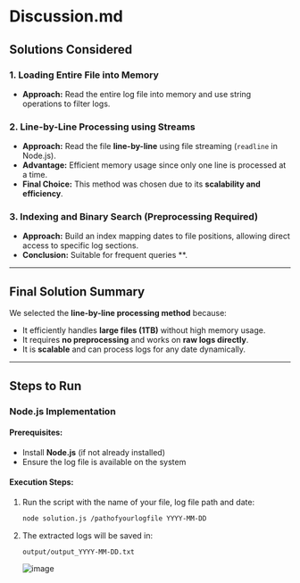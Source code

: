 # Discussion.md

## Solutions Considered
### 1. **Loading Entire File into Memory**
- **Approach:** Read the entire log file into memory and use string operations to filter logs.
### 2. **Line-by-Line Processing using Streams**
- **Approach:** Read the file **line-by-line** using file streaming (`readline` in Node.js).
- **Advantage:** Efficient memory usage since only one line is processed at a time.
- **Final Choice:** This method was chosen due to its **scalability and efficiency**.

### 3. **Indexing and Binary Search (Preprocessing Required)**
- **Approach:** Build an index mapping dates to file positions, allowing direct access to specific log sections.
- **Conclusion:** Suitable for frequent queries **.
---
## Final Solution Summary
We selected the **line-by-line processing method** because:
- It efficiently handles **large files (1TB)** without high memory usage.
- It requires **no preprocessing** and works on **raw logs directly**.
- It is **scalable** and can process logs for any date dynamically.

---
## Steps to Run
### **Node.js Implementation**
#### **Prerequisites:**
- Install **Node.js** (if not already installed)
- Ensure the log file is available on the system

#### **Execution Steps:**

1. Run the script with the name of your file, log file path and date:
   ```sh
   node solution.js /pathofyourlogfile YYYY-MM-DD
   ```
2. The extracted logs will be saved in:
   ```
   output/output_YYYY-MM-DD.txt
   ```
   ![image](https://github.com/user-attachments/assets/3c7f3fe9-c297-44ca-aaff-1398f2ba5c7b)


